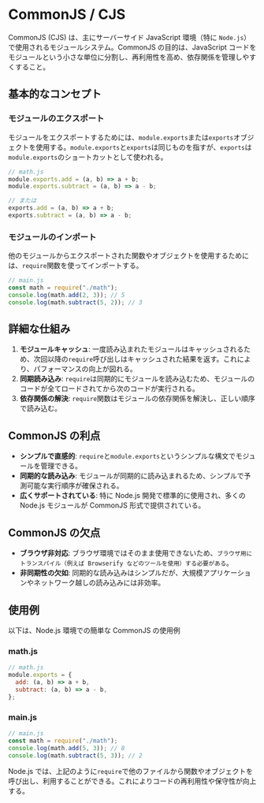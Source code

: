 # CommonJS / CJS

CommonJS (CJS) は、主にサーバーサイド JavaScript 環境（特に `Node.js`）で使用されるモジュールシステム。CommonJS の目的は、JavaScript コードをモジュールという小さな単位に分割し、再利用性を高め、依存関係を管理しやすくすること。

## 基本的なコンセプト

### モジュールのエクスポート

モジュールをエクスポートするためには、`module.exports`または`exports`オブジェクトを使用する。`module.exports`と`exports`は同じものを指すが、`exports`は`module.exports`のショートカットとして使われる。

```js
// math.js
module.exports.add = (a, b) => a + b;
module.exports.subtract = (a, b) => a - b;

// または
exports.add = (a, b) => a + b;
exports.subtract = (a, b) => a - b;
```

### モジュールのインポート

他のモジュールからエクスポートされた関数やオブジェクトを使用するためには、`require`関数を使ってインポートする。

```js
// main.js
const math = require("./math");
console.log(math.add(2, 3)); // 5
console.log(math.subtract(5, 2)); // 3
```

## 詳細な仕組み

1. **モジュールキャッシュ**: 一度読み込まれたモジュールはキャッシュされるため、次回以降の`require`呼び出しはキャッシュされた結果を返す。これにより、パフォーマンスの向上が図れる。
2. **同期読み込み**: `require`は同期的にモジュールを読み込むため、モジュールのコードが全てロードされてから次のコードが実行される。
3. **依存関係の解決**: `require`関数はモジュールの依存関係を解決し、正しい順序で読み込む。

## CommonJS の利点

- **シンプルで直感的**: `require`と`module.exports`というシンプルな構文でモジュールを管理できる。
- **同期的な読み込み**: モジュールが同期的に読み込まれるため、シンプルで予測可能な実行順序が確保される。
- **広くサポートされている**: 特に Node.js 開発で標準的に使用され、多くの Node.js モジュールが CommonJS 形式で提供されている。

## CommonJS の欠点

- **ブラウザ非対応**: ブラウザ環境ではそのまま使用できないため、`ブラウザ用にトランスパイル（例えば Browserify などのツールを使用）する必要がある`。
- **非同期性の欠如**: 同期的な読み込みはシンプルだが、大規模アプリケーションやネットワーク越しの読み込みには非効率。

## 使用例

以下は、Node.js 環境での簡単な CommonJS の使用例

### math.js

```js
// math.js
module.exports = {
  add: (a, b) => a + b,
  subtract: (a, b) => a - b,
};
```

### main.js

```js
// main.js
const math = require("./math");
console.log(math.add(5, 3)); // 8
console.log(math.subtract(5, 3)); // 2
```

Node.js では、上記のように`require`で他のファイルから関数やオブジェクトを呼び出し、利用することができる。これによりコードの再利用性や保守性が向上する。
